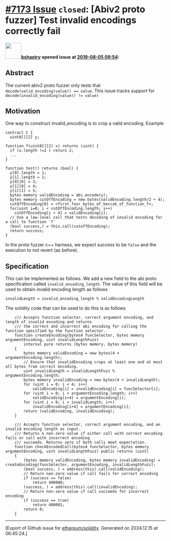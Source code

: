 # [\#7173 Issue](https://github.com/ethereum/solidity/issues/7173) `closed`: [Abiv2 proto fuzzer] Test invalid encodings correctly fail

#### <img src="https://avatars.githubusercontent.com/u/2388185?v=4" width="50">[bshastry](https://github.com/bshastry) opened issue at [2019-08-05 09:54](https://github.com/ethereum/solidity/issues/7173):

## Abstract

The current abiv2 proto fuzzer only tests that `decode(valid_encoding(value)) == value`. This issue tracks support for `decode(invalid_encoding(value)) != value)`

## Motivation

One way to construct invalid_encoding is to crop a valid encoding. Example

```
contract C {
  uint8[][2] y;

function f(uint8[][2] x) returns (uint) {
  if (x.length !=2 ) return 2;
  ...
}

function test() returns (bool) {
  y[0].length = 1;
  y[1].length = 2;
  y[0][0] = 3;
  y[1][0] = 4;
  y[1][1] = 5;
  bytes memory validEncoding = abi.encode(y);
  bytes memory cutOffEncoding = new bytes(validEncoding.length/2 + 4);
  cutOffEncoding[0] = <first_four_bytes_of_keccak_of_function_f>;
  for(uint i=0; i < cutOffEncoding.length; i++)
	cutOffEncoding[i + 4] = validEncoding[i];
  // Use a low-level call that tests decoding of invalid encoding for a call to function `f`
  (bool success,) = this.call(cutoffEncoding);
  return success;
}
```

In the proto fuzzer c++ harness, we expect success to be `false` and the execution to not revert (as before).

## Specification

This can be implemented as follows. We add a new field to the abi proto specification called `invalid_encoding_length`. The value of this field will be used to obtain invalid encoding length as follows

```
invalidLength = invalid_encoding_length % validEncodingLength
```

The solidity code that can be used to do this is as follows

```
	/// Accepts function selector, correct argument encoding, and length of invalid encoding and returns
	/// the correct and incorrect abi encoding for calling the function specified by the function selector.
	function createEncoding(bytes4 funcSelector, bytes memory argumentEncoding, uint invalidLengthFuzz)
		internal pure returns (bytes memory, bytes memory)
	{
		bytes memory validEncoding = new bytes(4 + argumentEncoding.length);
		// Ensure that invalidEncoding crops at least one and at most all bytes from correct encoding.
		uint invalidLength = invalidLengthFuzz % argumentEncoding.length;
		bytes memory invalidEncoding = new bytes(4 + invalidLength);
		for (uint i = 0; i < 4; i++)
			validEncoding[i] = invalidEncoding[i] = funcSelector[i];
		for (uint i = 0; i < argumentEncoding.length; i++)
			validEncoding[i+4] = argumentEncoding[i];
		for (uint i = 0; i < invalidLength; i++)
			invalidEncoding[i+4] = argumentEncoding[i];
		return (validEncoding, invalidEncoding);
	}

	/// Accepts function selector, correct argument encoding, and an invalid encoding length as input.
	/// Returns a non-zero value if either call with correct encoding fails or call with incorrect encoding
	/// succeeds. Returns zero if both calls meet expectation.
	function checkEncodedCall(bytes4 funcSelector, bytes memory argumentEncoding, uint invalidLengthFuzz) public returns (uint)
	{
		(bytes memory validEncoding, bytes memory invalidEncoding) = createEncoding(funcSelector, argumentEncoding, invalidLengthFuzz);
		(bool success, ) = address(this).call(validEncoding);
		// Return non-zero value if call fails for correct encoding
		if (success == false)
			return 400000;
		(success, ) = address(this).call(invalidEncoding);
		// Return non-zero value if call succeeds for incorrect encoding
		if (success == true)
			return 400001;
		return 0;
	}
```






-------------------------------------------------------------------------------



[Export of Github issue for [ethereum/solidity](https://github.com/ethereum/solidity). Generated on 2024.12.15 at 06:45:24.]
